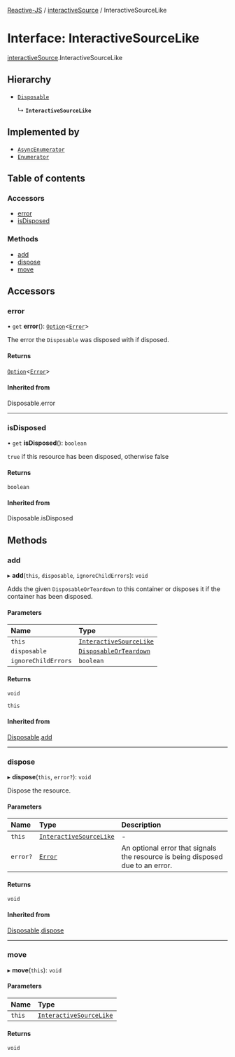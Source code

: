 [Reactive-JS](../README.md) / [interactiveSource](../modules/interactiveSource.md) / InteractiveSourceLike

# Interface: InteractiveSourceLike

[interactiveSource](../modules/interactiveSource.md).InteractiveSourceLike

## Hierarchy

- [`Disposable`](../classes/disposable.Disposable.md)

  ↳ **`InteractiveSourceLike`**

## Implemented by

- [`AsyncEnumerator`](../classes/asyncEnumerator.AsyncEnumerator.md)
- [`Enumerator`](../classes/enumerator.Enumerator.md)

## Table of contents

### Accessors

- [error](interactiveSource.InteractiveSourceLike.md#error)
- [isDisposed](interactiveSource.InteractiveSourceLike.md#isdisposed)

### Methods

- [add](interactiveSource.InteractiveSourceLike.md#add)
- [dispose](interactiveSource.InteractiveSourceLike.md#dispose)
- [move](interactiveSource.InteractiveSourceLike.md#move)

## Accessors

### error

• `get` **error**(): [`Option`](../modules/option.md#option)<[`Error`](disposable.Error.md)\>

The error the `Disposable` was disposed with if disposed.

#### Returns

[`Option`](../modules/option.md#option)<[`Error`](disposable.Error.md)\>

#### Inherited from

Disposable.error

___

### isDisposed

• `get` **isDisposed**(): `boolean`

`true` if this resource has been disposed, otherwise false

#### Returns

`boolean`

#### Inherited from

Disposable.isDisposed

## Methods

### add

▸ **add**(`this`, `disposable`, `ignoreChildErrors`): `void`

Adds the given `DisposableOrTeardown` to this container or disposes it if the container has been disposed.

#### Parameters

| Name | Type |
| :------ | :------ |
| `this` | [`InteractiveSourceLike`](interactiveSource.InteractiveSourceLike.md) |
| `disposable` | [`DisposableOrTeardown`](../modules/disposable.md#disposableorteardown) |
| `ignoreChildErrors` | `boolean` |

#### Returns

`void`

`this`

#### Inherited from

[Disposable](../classes/disposable.Disposable.md).[add](../classes/disposable.Disposable.md#add)

___

### dispose

▸ **dispose**(`this`, `error?`): `void`

Dispose the resource.

#### Parameters

| Name | Type | Description |
| :------ | :------ | :------ |
| `this` | [`InteractiveSourceLike`](interactiveSource.InteractiveSourceLike.md) | - |
| `error?` | [`Error`](disposable.Error.md) | An optional error that signals the resource is being disposed due to an error. |

#### Returns

`void`

#### Inherited from

[Disposable](../classes/disposable.Disposable.md).[dispose](../classes/disposable.Disposable.md#dispose)

___

### move

▸ **move**(`this`): `void`

#### Parameters

| Name | Type |
| :------ | :------ |
| `this` | [`InteractiveSourceLike`](interactiveSource.InteractiveSourceLike.md) |

#### Returns

`void`
